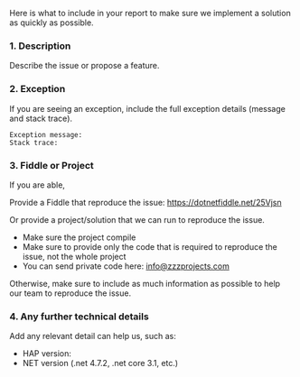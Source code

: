 Here is what to include in your report to make sure we implement a solution as quickly as possible. 

### 1. Description
Describe the issue or propose a feature.

### 2. Exception
If you are seeing an exception, include the full exception details (message and stack trace).

```
Exception message:
Stack trace:
```

### 3. Fiddle or Project
If you are able,

Provide a Fiddle that reproduce the issue: https://dotnetfiddle.net/25Vjsn

Or provide a project/solution that we can run to reproduce the issue.
- Make sure the project compile
- Make sure to provide only the code that is required to reproduce the issue, not the whole project
- You can send private code here: info@zzzprojects.com

Otherwise, make sure to include as much information as possible to help our team to reproduce the issue.

### 4. Any further technical details
Add any relevant detail can help us, such as: 

- HAP version:
- NET version (.net 4.7.2, .net core 3.1, etc.)

